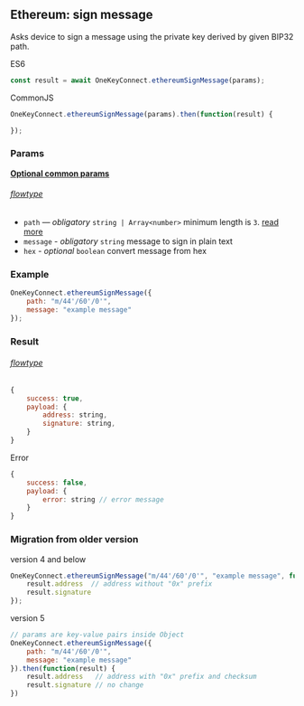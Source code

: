 ## Ethereum: sign message

Asks device to sign a message using the private key derived by given BIP32 path.

ES6
```javascript
const result = await OneKeyConnect.ethereumSignMessage(params);
```

CommonJS
```javascript
OneKeyConnect.ethereumSignMessage(params).then(function(result) {

});
```

### Params 
[****Optional common params****](commonParams.md)
###### [flowtype](../../src/js/types/params.js#L64-L67)
* `path` — *obligatory* `string | Array<number>` minimum length is `3`. [read more](path.md)
* `message` - *obligatory* `string` message to sign in plain text
* `hex` - *optional* `boolean` convert message from hex

### Example
```javascript
OneKeyConnect.ethereumSignMessage({
    path: "m/44'/60'/0'",
    message: "example message"
});
```

### Result
###### [flowtype](../../src/js/types/response.js#L47-L50)
```javascript
{
    success: true,
    payload: {
        address: string,
        signature: string,
    }
}
```
Error
```javascript
{
    success: false,
    payload: {
        error: string // error message
    }
}
```

### Migration from older version

version 4 and below
```javascript
OneKeyConnect.ethereumSignMessage("m/44'/60'/0'", "example message", function(result) {
    result.address  // address without "0x" prefix
    result.signature
});
```
version 5
```javascript
// params are key-value pairs inside Object
OneKeyConnect.ethereumSignMessage({ 
    path: "m/44'/60'/0'",
    message: "example message"
}).then(function(result) {
    result.address   // address with "0x" prefix and checksum
    result.signature // no change
})
```
